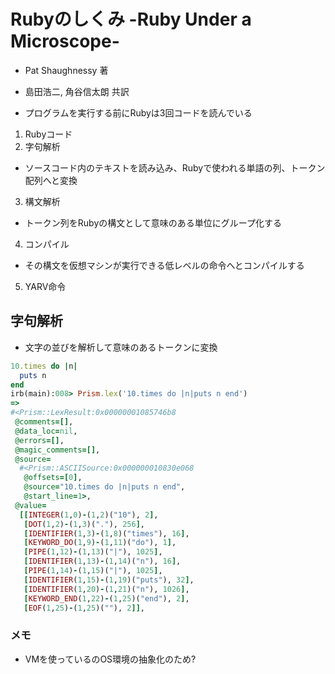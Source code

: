 # Rubyのしくみ -Ruby Under a Microscope-
- Pat Shaughnessy 著
- 島田浩二, 角谷信太朗 共訳

- プログラムを実行する前にRubyは3回コードを読んでいる
1. Rubyコード
2. 字句解析
- ソースコード内のテキストを読み込み、Rubyで使われる単語の列、トークン配列へと変換
3. 構文解析
- トークン列をRubyの構文として意味のある単位にグループ化する
4. コンパイル
- その構文を仮想マシンが実行できる低レベルの命令へとコンパイルする
5. YARV命令

## 字句解析
- 文字の並びを解析して意味のあるトークンに変換
```rb
10.times do |n|
  puts n
end
irb(main):008> Prism.lex('10.times do |n|puts n end')
=>
#<Prism::LexResult:0x00000001085746b8
 @comments=[],
 @data_loc=nil,
 @errors=[],
 @magic_comments=[],
 @source=
  #<Prism::ASCIISource:0x000000010830e068
   @offsets=[0],
   @source="10.times do |n|puts n end",
   @start_line=1>,
 @value=
  [[INTEGER(1,0)-(1,2)("10"), 2],
   [DOT(1,2)-(1,3)("."), 256],
   [IDENTIFIER(1,3)-(1,8)("times"), 16],
   [KEYWORD_DO(1,9)-(1,11)("do"), 1],
   [PIPE(1,12)-(1,13)("|"), 1025],
   [IDENTIFIER(1,13)-(1,14)("n"), 16],
   [PIPE(1,14)-(1,15)("|"), 1025],
   [IDENTIFIER(1,15)-(1,19)("puts"), 32],
   [IDENTIFIER(1,20)-(1,21)("n"), 1026],
   [KEYWORD_END(1,22)-(1,25)("end"), 2],
   [EOF(1,25)-(1,25)(""), 2]],
```

### メモ
- VMを使っているのOS環境の抽象化のため?
